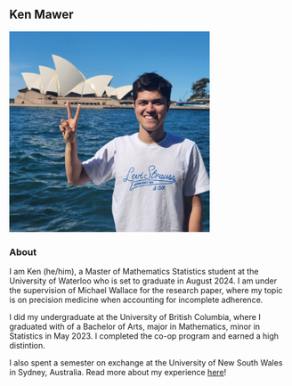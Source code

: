 ## Ken Mawer

<img src="KenOperaHouse.jpg" width="360" class="center">

### About

I am Ken (he/him), a Master of Mathematics Statistics student at the University of Waterloo who is set to graduate in August 2024. I am under the supervision of Michael Wallace for the research paper, where my topic is on precision medicine when accounting for incomplete adherence.

I did my undergraduate at the University of British Columbia, where I graduated with of a Bachelor of Arts, major in Mathematics, minor in Statistics in May 2023. I completed the co-op program and earned a high distintion.

I also spent a semester on exchange at the University of New South Wales in Sydney, Australia. Read more about my experience [here](https://www.student.unsw.edu.au/canada-australia-my-exchange-journey-unsw)!
